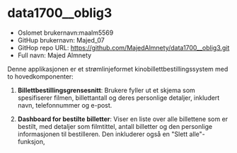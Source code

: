 # data1700__oblig3
- Oslomet brukernavn:maalm5569
- GitHup  brukernavn: Majed_07
- GitHop repo URL: https://github.com/MajedAlmnety/data1700__oblig3.git
- Full navn: Majed Almnety

Denne applikasjonen er et strømlinjeformet kinobillettbestillingssystem med to hovedkomponenter:

1. **Billettbestillingsgrensesnitt**: Brukere fyller ut et skjema som spesifiserer filmen, billettantall og deres personlige detaljer, inkludert navn, telefonnummer og e-post.

2. **Dashboard for bestilte billetter**: Viser en liste over alle billettene som er bestilt, med detaljer som filmtittel, antall billetter og den personlige informasjonen til bestilleren. Den inkluderer også en "Slett alle"-funksjon,
